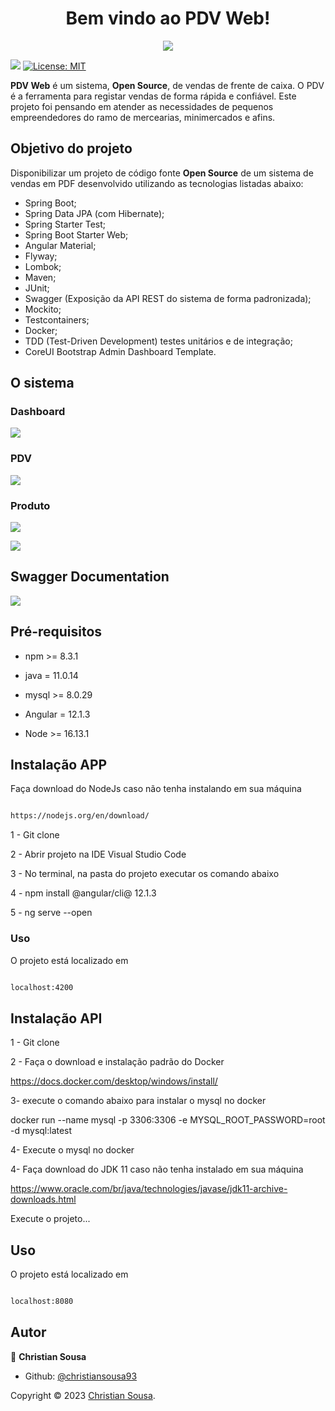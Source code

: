 <h1  align="center">Bem vindo ao PDV Web!</h1>
<p  align="center">

<img  src="https://i.ibb.co/S69XqSw/logopdv.png" />

</p>
<p display="inline-block">

<img  src="https://img.shields.io/badge/version-1.0.0-blue.svg?cacheSeconds=2592000" />

<a  href="https://github.com/CaduGimenes/vendas/blob/master/LICENSE">

<img  alt="License: MIT"  src="https://img.shields.io/badge/License-MIT-yellow.svg"  target="_blank" />

</a>

 
</p>

**PDV Web** é um sistema, **Open Source**, de vendas de frente de caixa. O PDV é a ferramenta para registar vendas de forma rápida e confiável. Este projeto foi pensando em atender as necessidades de  pequenos empreendedores do ramo de mercearias, minimercados e afins.

## Objetivo do projeto
Disponibilizar um projeto de código fonte **Open Source** de um sistema de vendas em PDF desenvolvido  utilizando as tecnologias listadas abaixo:

- Spring Boot;
- Spring Data JPA (com Hibernate);
- Spring Starter Test;
- Spring Boot Starter Web;
- Angular Material;
- Flyway;
- Lombok;
- Maven;
- JUnit;
- Swagger (Exposição da API REST do sistema de forma padronizada);
- Mockito;
- Testcontainers;
- Docker;
- TDD (Test-Driven Development) testes unitários e de integração;
- CoreUI Bootstrap Admin Dashboard Template.

## O sistema

### Dashboard
![](https://i.ibb.co/SVVBrJ2/dashboard.png)

### PDV

![](https://i.ibb.co/QrW4mMw/pdv.png)

### Produto

![](https://i.ibb.co/HXVssNT/cad-Produto.png)

![](https://i.ibb.co/LnPxG4r/list-Produto.png)

## Swagger Documentation

![](https://i.ibb.co/N3vy5Dk/Swagger.png)

## Pré-requisitos

* npm >= 8.3.1

* java = 11.0.14

* mysql >= 8.0.29

* Angular = 12.1.3

* Node >= 16.13.1

## Instalação APP

Faça download do NodeJs caso não tenha instalando em sua máquina

```sh

https://nodejs.org/en/download/

```

1 - Git clone

2 - Abrir projeto na IDE Visual Studio Code

3 - No terminal, na pasta do projeto executar os comando abaixo

4 - npm install @angular/cli@ 12.1.3

5 - ng serve --open

### Uso

O projeto está localizado em
  

```sh

localhost:4200

```


## Instalação API

1 - Git clone

2 - Faça o download e instalação padrão do Docker

https://docs.docker.com/desktop/windows/install/

3- execute o comando abaixo para instalar o mysql no docker

docker run --name mysql -p 3306:3306 -e MYSQL_ROOT_PASSWORD=root -d mysql:latest

4- Execute o mysql no docker

4- Faça download do JDK 11 caso não tenha instalado em sua máquina

https://www.oracle.com/br/java/technologies/javase/jdk11-archive-downloads.html

Execute o projeto...

## Uso

O projeto está localizado em
  

```sh

localhost:8080

```


## Autor

👤 **Christian Sousa**

* Github: [@christiansousa93](https://github.com/christiansousa93)


Copyright © 2023 [Christian Sousa](https://github.com/christiansousa93).<br />

